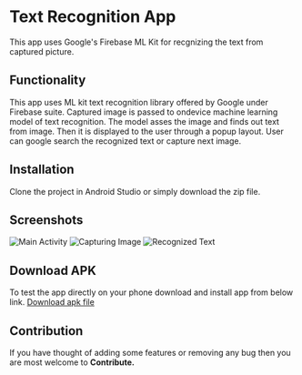 # Text Recognition App
This app uses Google's Firebase ML Kit for recgnizing the text from captured picture.

## Functionality
This app uses ML kit text recognition library offered by Google under Firebase suite.
Captured image is passed to ondevice machine learning model of text recognition. The model asses the image and finds out text from image.
Then it is displayed to the user through a popup layout. User can google search the recognized text or capture next image.

## Installation
Clone the project in Android Studio or simply download the zip file.

## Screenshots
![Main Activity](https://i.postimg.cc/8zxBnZzX/1.jpg) ![Capturing Image](https://i.postimg.cc/xC2G9qHK/2.jpg) ![Recognized Text](https://i.postimg.cc/25vFpnqk/3.jpg)

## Download APK
To test the app directly on your phone download and install app from below link.
[Download apk file](https://drive.google.com/file/d/1hTTv3gY4mcIIu_cr0p8P5bUW8HhWBmKd/view?usp=sharing)

## Contribution
If you have thought of adding some features or removing any bug then you are most welcome to **Contribute.**
